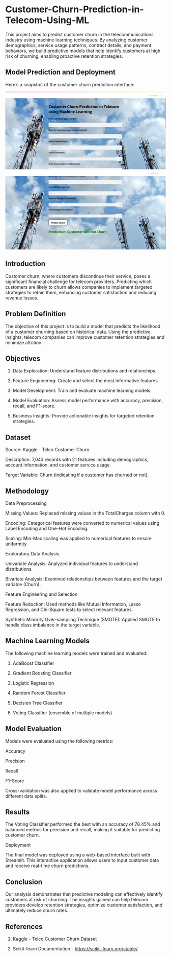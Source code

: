 # Customer-Churn-Prediction-in-Telecom-Using-ML

This project aims to predict customer churn in the telecommunications industry using machine learning techniques. By analyzing customer demographics, service usage patterns, contract details, and payment behaviors, we build predictive models that help identify customers at high risk of churning, enabling proactive retention strategies.


## Model Prediction and Deployment

Here’s a snapshot of the customer churn prediction interface:

![image_alt](https://github.com/muhammedafsalpm/Customer-Churn-Prediction-in-Telecom-Using-ML/blob/4cf9a9bff9900e144a58867e14b58f817becea59/IMG-20241013-WA0008.jpg)
![image_alt](https://github.com/muhammedafsalpm/Customer-Churn-Prediction-in-Telecom-Using-ML/blob/3e7f3d256fcdf790a1fbf61f37d3335d65a6256d/IMG-20241013-WA0009.jpg)


## Introduction

Customer churn, where customers discontinue their service, poses a significant financial challenge for telecom providers. Predicting which customers are likely to churn allows companies to implement targeted strategies to retain them, enhancing customer satisfaction and reducing revenue losses.

## Problem Definition

The objective of this project is to build a model that predicts the likelihood of a customer churning based on historical data. Using the predictive insights, telecom companies can improve customer retention strategies and minimize attrition.

## Objectives

1. Data Exploration: Understand feature distributions and relationships.


2. Feature Engineering: Create and select the most informative features.


3. Model Development: Train and evaluate machine learning models.


4. Model Evaluation: Assess model performance with accuracy, precision, recall, and F1-score.


5. Business Insights: Provide actionable insights for targeted retention strategies.



## Dataset

Source: Kaggle - Telco Customer Churn

Description: 7,043 records with 21 features including demographics, account information, and customer service usage.

Target Variable: Churn (indicating if a customer has churned or not).


## Methodology

Data Preprocessing

Missing Values: Replaced missing values in the TotalCharges column with 0.

Encoding: Categorical features were converted to numerical values using Label Encoding and One-Hot Encoding.

Scaling: Min-Max scaling was applied to numerical features to ensure uniformity.


Exploratory Data Analysis

Univariate Analysis: Analyzed individual features to understand distributions.

Bivariate Analysis: Examined relationships between features and the target variable (Churn).


Feature Engineering and Selection

Feature Reduction: Used methods like Mutual Information, Lasso Regression, and Chi-Square tests to select relevant features.

Synthetic Minority Over-sampling Technique (SMOTE): Applied SMOTE to handle class imbalance in the target variable.


## Machine Learning Models

The following machine learning models were trained and evaluated:

1. AdaBoost Classifier


2. Gradient Boosting Classifier


3. Logistic Regression


4. Random Forest Classifier


5. Decision Tree Classifier


6. Voting Classifier (ensemble of multiple models)



## Model Evaluation

Models were evaluated using the following metrics:

Accuracy

Precision

Recall

F1-Score


Cross-validation was also applied to validate model performance across different data splits.

## Results

The Voting Classifier performed the best with an accuracy of 78.45% and balanced metrics for precision and recall, making it suitable for predicting customer churn.

Deployment

The final model was deployed using a web-based interface built with Streamlit. This interactive application allows users to input customer data and receive real-time churn predictions.

## Conclusion

Our analysis demonstrates that predictive modeling can effectively identify customers at risk of churning. The insights gained can help telecom providers develop retention strategies, optimize customer satisfaction, and ultimately reduce churn rates.

## References

1. Kaggle - Telco Customer Churn Dataset


2. Scikit-learn Documentation - https://scikit-learn.org/stable/
